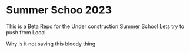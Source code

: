 # Summer Schoo 2023
This is a Beta Repo for the Under construction Summer School
Lets try to push from Local 

Why is it not saving this bloody thing
